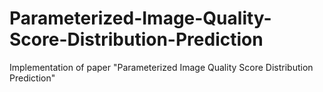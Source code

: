 # Parameterized-Image-Quality-Score-Distribution-Prediction
Implementation of paper "Parameterized Image Quality Score Distribution Prediction"
